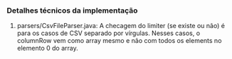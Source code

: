 ### Detalhes técnicos da implementação

1) parsers/CsvFileParser.java: A checagem do limiter (se existe ou não) é para os casos de CSV separado por vírgulas. Nesses casos, o columnRow vem como array mesmo e não com todos os elements no elemento 0 do array.